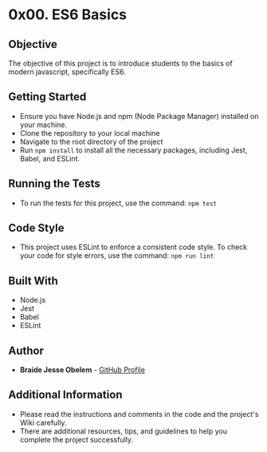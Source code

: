 # 0x00. ES6 Basics

## Objective
The objective of this project is to introduce students to the basics of modern javascript, specifically ES6.

## Getting Started
- Ensure you have Node.js and npm (Node Package Manager) installed on your machine. 
- Clone the repository to your local machine
- Navigate to the root directory of the project
- Run `npm install` to install all the necessary packages, including Jest, Babel, and ESLint.

## Running the Tests
- To run the tests for this project, use the command: `npm test`

## Code Style
- This project uses ESLint to enforce a consistent code style. To check your code for style errors, use the command: `npm run lint`

## Built With
- Node.js
- Jest
- Babel
- ESLint

## Author

* **Braide Jesse Obelem** - [GitHub Profile](https://github.com/Obelem)

## Additional Information
- Please read the instructions and comments in the code and the project's Wiki carefully. 
- There are additional resources, tips, and guidelines to help you complete the project successfully.
